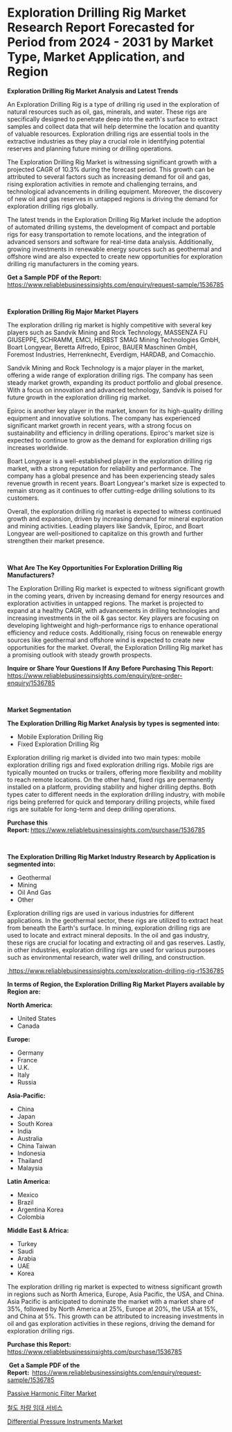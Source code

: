 <p><h1>Exploration Drilling Rig Market Research Report Forecasted for Period from 2024 -  2031 by Market Type, Market Application, and Region</h1></p><p><strong>Exploration Drilling Rig Market Analysis and Latest Trends</strong></p>
<p><p>An Exploration Drilling Rig is a type of drilling rig used in the exploration of natural resources such as oil, gas, minerals, and water. These rigs are specifically designed to penetrate deep into the earth's surface to extract samples and collect data that will help determine the location and quantity of valuable resources. Exploration drilling rigs are essential tools in the extractive industries as they play a crucial role in identifying potential reserves and planning future mining or drilling operations.</p><p>The Exploration Drilling Rig Market is witnessing significant growth with a projected CAGR of 10.3% during the forecast period. This growth can be attributed to several factors such as increasing demand for oil and gas, rising exploration activities in remote and challenging terrains, and technological advancements in drilling equipment. Moreover, the discovery of new oil and gas reserves in untapped regions is driving the demand for exploration drilling rigs globally.</p><p>The latest trends in the Exploration Drilling Rig Market include the adoption of automated drilling systems, the development of compact and portable rigs for easy transportation to remote locations, and the integration of advanced sensors and software for real-time data analysis. Additionally, growing investments in renewable energy sources such as geothermal and offshore wind are also expected to create new opportunities for exploration drilling rig manufacturers in the coming years.</p></p>
<p><strong>Get a Sample PDF of the Report:&nbsp;</strong> <a href="https://www.reliablebusinessinsights.com/enquiry/request-sample/1536785">https://www.reliablebusinessinsights.com/enquiry/request-sample/1536785</a></p>
<p>&nbsp;</p>
<p><strong>Exploration Drilling Rig Major Market Players</strong></p>
<p><p>The exploration drilling rig market is highly competitive with several key players such as Sandvik Mining and Rock Technology, MASSENZA FU GIUSEPPE, SCHRAMM, EMCI, HERBST SMAG Mining Technologies GmbH, Boart Longyear, Beretta Alfredo, Epiroc, BAUER Maschinen GmbH, Foremost Industries, Herrenknecht, Everdigm, HARDAB, and Comacchio.</p><p>Sandvik Mining and Rock Technology is a major player in the market, offering a wide range of exploration drilling rigs. The company has seen steady market growth, expanding its product portfolio and global presence. With a focus on innovation and advanced technology, Sandvik is poised for future growth in the exploration drilling rig market.</p><p>Epiroc is another key player in the market, known for its high-quality drilling equipment and innovative solutions. The company has experienced significant market growth in recent years, with a strong focus on sustainability and efficiency in drilling operations. Epiroc's market size is expected to continue to grow as the demand for exploration drilling rigs increases worldwide.</p><p>Boart Longyear is a well-established player in the exploration drilling rig market, with a strong reputation for reliability and performance. The company has a global presence and has been experiencing steady sales revenue growth in recent years. Boart Longyear's market size is expected to remain strong as it continues to offer cutting-edge drilling solutions to its customers.</p><p>Overall, the exploration drilling rig market is expected to witness continued growth and expansion, driven by increasing demand for mineral exploration and mining activities. Leading players like Sandvik, Epiroc, and Boart Longyear are well-positioned to capitalize on this growth and further strengthen their market presence.</p></p>
<p>&nbsp;</p>
<p><strong>What Are The Key Opportunities For Exploration Drilling Rig Manufacturers?</strong></p>
<p><p>The Exploration Drilling Rig market is expected to witness significant growth in the coming years, driven by increasing demand for energy resources and exploration activities in untapped regions. The market is projected to expand at a healthy CAGR, with advancements in drilling technologies and increasing investments in the oil & gas sector. Key players are focusing on developing lightweight and high-performance rigs to enhance operational efficiency and reduce costs. Additionally, rising focus on renewable energy sources like geothermal and offshore wind is expected to create new opportunities for the market. Overall, the Exploration Drilling Rig market has a promising outlook with steady growth prospects.</p></p>
<p><strong>Inquire or Share Your Questions If Any Before Purchasing This Report:</strong> <a href="https://www.reliablebusinessinsights.com/enquiry/pre-order-enquiry/1536785">https://www.reliablebusinessinsights.com/enquiry/pre-order-enquiry/1536785</a></p>
<p>&nbsp;</p>
<p><strong>Market Segmentation</strong></p>
<p><strong>The Exploration Drilling Rig Market Analysis by types is segmented into:</strong></p>
<p><ul><li>Mobile Exploration Drilling Rig</li><li>Fixed Exploration Drilling Rig</li></ul></p>
<p><p>Exploration drilling rig market is divided into two main types: mobile exploration drilling rigs and fixed exploration drilling rigs. Mobile rigs are typically mounted on trucks or trailers, offering more flexibility and mobility to reach remote locations. On the other hand, fixed rigs are permanently installed on a platform, providing stability and higher drilling depths. Both types cater to different needs in the exploration drilling industry, with mobile rigs being preferred for quick and temporary drilling projects, while fixed rigs are suitable for long-term and deep drilling operations.</p></p>
<p><strong>Purchase this Report:&nbsp;</strong><a href="https://www.reliablebusinessinsights.com/purchase/1536785">https://www.reliablebusinessinsights.com/purchase/1536785</a></p>
<p>&nbsp;</p>
<p><strong>The Exploration Drilling Rig Market Industry Research by Application is segmented into:</strong></p>
<p><ul><li>Geothermal</li><li>Mining</li><li>Oil And Gas</li><li>Other</li></ul></p>
<p><p>Exploration drilling rigs are used in various industries for different applications. In the geothermal sector, these rigs are utilized to extract heat from beneath the Earth's surface. In mining, exploration drilling rigs are used to locate and extract mineral deposits. In the oil and gas industry, these rigs are crucial for locating and extracting oil and gas reserves. Lastly, in other industries, exploration drilling rigs are used for various purposes such as environmental research, water well drilling, and construction.</p></p>
<p><a href="https://www.reliablebusinessinsights.com/exploration-drilling-rig-r1536785">&nbsp;https://www.reliablebusinessinsights.com/exploration-drilling-rig-r1536785</a></p>
<p><strong>In terms of Region, the Exploration Drilling Rig Market Players available by Region are:</strong></p>
<p>
    <p> <strong> North America: </strong>
        <ul>
            <li>United States</li>
            <li>Canada</li>
        </ul>
        </p> 
    <p> <strong> Europe: </strong>
        <ul>
            <li>Germany</li>
            <li>France</li>
            <li>U.K.</li>
            <li>Italy</li>
            <li>Russia</li>
        </ul>
        </p> 
    <p> <strong> Asia-Pacific: </strong>
        <ul>
            <li>China</li>
            <li>Japan</li>
            <li>South Korea</li>
            <li>India</li>
            <li>Australia</li>
            <li>China Taiwan</li>
            <li>Indonesia</li>
            <li>Thailand</li>
            <li>Malaysia</li>
        </ul>
        </p> 
    <p> <strong> Latin America: </strong>
        <ul>
            <li>Mexico</li>
            <li>Brazil</li>
            <li>Argentina Korea</li>
            <li>Colombia</li>
        </ul>
        </p> 
    <p> <strong> Middle East & Africa: </strong>
        <ul>
            <li>Turkey</li>
            <li>Saudi</li>
            <li>Arabia</li>
            <li>UAE</li>
            <li>Korea</li>
        </ul>
    </p>
    </p>
<p><p>The exploration drilling rig market is expected to witness significant growth in regions such as North America, Europe, Asia Pacific, the USA, and China. Asia Pacific is anticipated to dominate the market with a market share of 35%, followed by North America at 25%, Europe at 20%, the USA at 15%, and China at 5%. This growth can be attributed to increasing investments in oil and gas exploration activities in these regions, driving the demand for exploration drilling rigs.</p></p>
<p><strong>Purchase this Report: </strong><a href="https://www.reliablebusinessinsights.com/purchase/1536785">https://www.reliablebusinessinsights.com/purchase/1536785</a></p>
<p>&nbsp;<strong>Get a Sample PDF of the Report:&nbsp;&nbsp;</strong><a href="https://www.reliablebusinessinsights.com/enquiry/request-sample/1536785">https://www.reliablebusinessinsights.com/enquiry/request-sample/1536785</a></p>
<p><strong></strong></p>
<p><p><a href="https://github.com/jerrycopelandthomaswsqd8q/Market-Research-Report-List-3/blob/main/passive-harmonic-filter-market.md">Passive Harmonic Filter Market</a></p><p><a href="https://github.com/erwindropdead54/Market-Research-Report-List-1/blob/main/3912906171761.md">철도 차량 임대 서비스</a></p><p><a href="https://github.com/yoshih12/Market-Research-Report-List-4/blob/main/differential-pressure-instruments-market.md">Differential Pressure Instruments Market</a></p></p>